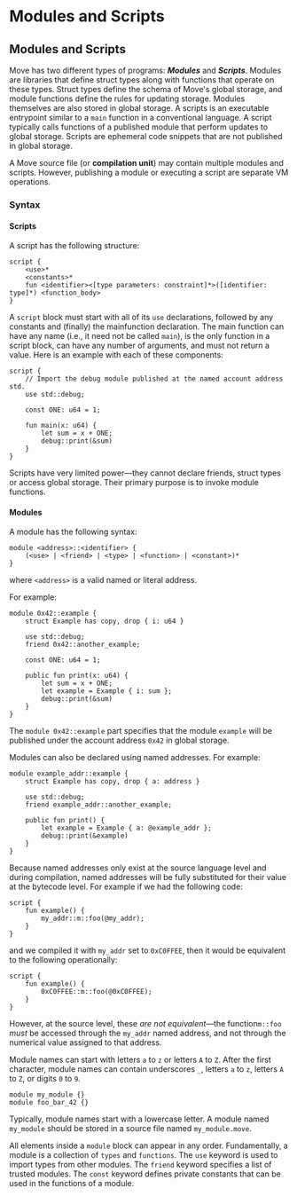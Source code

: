 # Modules and Scripts

## Modules and Scripts

Move has two different types of programs: _**Modules**_ and _**Scripts**_. Modules are libraries that define struct types along with functions that operate on these types. Struct types define the schema of Move's global storage, and module functions define the rules for updating storage. Modules themselves are also stored in global storage. A scripts is an executable entrypoint similar to a `main` function in a conventional language. A script typically calls functions of a published module that perform updates to global storage. Scripts are ephemeral code snippets that are not published in global storage.

A Move source file (or **compilation unit**) may contain multiple modules and scripts. However, publishing a module or executing a script are separate VM operations.

### Syntax

#### Scripts

A script has the following structure:

```
script {
    <use>*
    <constants>*
    fun <identifier><[type parameters: constraint]*>([identifier: type]*) <function_body>
}
```

A `script` block must start with all of its `use` declarations, followed by any constants and (finally) the mainfunction declaration. The main function can have any name (i.e., it need not be called `main`), is the only function in a script block, can have any number of arguments, and must not return a value. Here is an example with each of these components:

```move
script {
    // Import the debug module published at the named account address std.
    use std::debug;

    const ONE: u64 = 1;

    fun main(x: u64) {
        let sum = x + ONE;
        debug::print(&sum)
    }
}
```

Scripts have very limited power—they cannot declare friends, struct types or access global storage. Their primary purpose is to invoke module functions.

#### Modules

A module has the following syntax:

```move
module <address>::<identifier> {
    (<use> | <friend> | <type> | <function> | <constant>)*
}
```

where `<address>` is a valid named or literal address.

For example:

```move
module 0x42::example {
    struct Example has copy, drop { i: u64 }

    use std::debug;
    friend 0x42::another_example;

    const ONE: u64 = 1;

    public fun print(x: u64) {
        let sum = x + ONE;
        let example = Example { i: sum };
        debug::print(&sum)
    }
}
```

The `module 0x42::example` part specifies that the module `example` will be published under the account address `0x42` in global storage.

Modules can also be declared using named addresses. For example:

```move
module example_addr::example {
    struct Example has copy, drop { a: address }

    use std::debug;
    friend example_addr::another_example;

    public fun print() {
        let example = Example { a: @example_addr };
        debug::print(&example)
    }
}
```

Because named addresses only exist at the source language level and during compilation, named addresses will be fully substituted for their value at the bytecode level. For example if we had the following code:

```move
script {
    fun example() {
        my_addr::m::foo(@my_addr);
    }
}
```

and we compiled it with `my_addr` set to `0xC0FFEE`, then it would be equivalent to the following operationally:

```move
script {
    fun example() {
        0xC0FFEE::m::foo(@0xC0FFEE);
    }
}
```

However, at the source level, these _are not equivalent_—the function`m::foo` _must_ be accessed through the `my_addr` named address, and not through the numerical value assigned to that address.

Module names can start with letters `a` to `z` or letters `A` to `Z`. After the first character, module names can contain underscores `_`, letters `a` to `z`, letters `A` to `Z`, or digits `0` to `9`.

```move
module my_module {}
module foo_bar_42 {}
```

Typically, module names start with a lowercase letter. A module named `my_module` should be stored in a source file named `my_module.move`.

All elements inside a `module` block can appear in any order. Fundamentally, a module is a collection of `types` and `functions`. The `use` keyword is used to import types from other modules. The `friend` keyword specifies a list of trusted modules. The `const` keyword defines private constants that can be used in the functions of a module.
